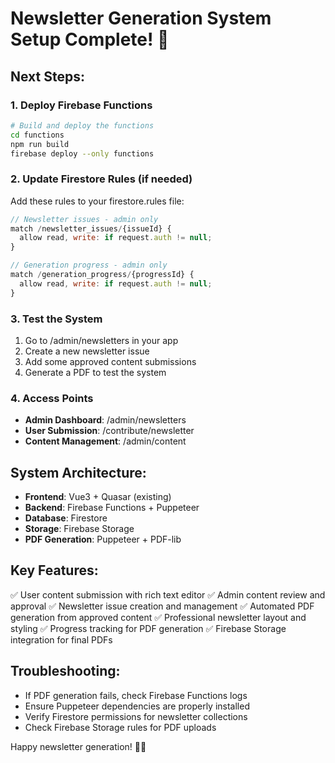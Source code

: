 # Newsletter Generation System Setup Complete! 🎉

## Next Steps:

### 1. Deploy Firebase Functions
```bash
# Build and deploy the functions
cd functions
npm run build
firebase deploy --only functions
```

### 2. Update Firestore Rules (if needed)
Add these rules to your firestore.rules file:
```javascript
// Newsletter issues - admin only
match /newsletter_issues/{issueId} {
  allow read, write: if request.auth != null;
}

// Generation progress - admin only
match /generation_progress/{progressId} {
  allow read, write: if request.auth != null;
}
```

### 3. Test the System
1. Go to /admin/newsletters in your app
2. Create a new newsletter issue
3. Add some approved content submissions
4. Generate a PDF to test the system

### 4. Access Points
- **Admin Dashboard**: /admin/newsletters
- **User Submission**: /contribute/newsletter
- **Content Management**: /admin/content

## System Architecture:
- **Frontend**: Vue3 + Quasar (existing)
- **Backend**: Firebase Functions + Puppeteer
- **Database**: Firestore
- **Storage**: Firebase Storage
- **PDF Generation**: Puppeteer + PDF-lib

## Key Features:
✅ User content submission with rich text editor
✅ Admin content review and approval
✅ Newsletter issue creation and management
✅ Automated PDF generation from approved content
✅ Professional newsletter layout and styling
✅ Progress tracking for PDF generation
✅ Firebase Storage integration for final PDFs

## Troubleshooting:
- If PDF generation fails, check Firebase Functions logs
- Ensure Puppeteer dependencies are properly installed
- Verify Firestore permissions for newsletter collections
- Check Firebase Storage rules for PDF uploads

Happy newsletter generation! 📰✨
